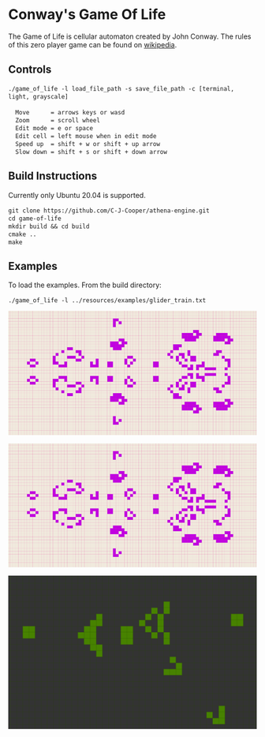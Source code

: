 # Conway's Game Of Life

The Game of Life is cellular automaton created by John Conway. The rules of this zero player game can be found on [wikipedia](https://en.wikipedia.org/wiki/Conway%27s_Game_of_Life).

## Controls
```
./game_of_life -l load_file_path -s save_file_path -c [terminal, light, grayscale]

  Move      = arrows keys or wasd
  Zoom      = scroll wheel
  Edit mode = e or space
  Edit cell = left mouse when in edit mode
  Speed up  = shift + w or shift + up arrow
  Slow down = shift + s or shift + down arrow
```

## Build Instructions
Currently only Ubuntu 20.04 is supported.

```
git clone https://github.com/C-J-Cooper/athena-engine.git
cd game-of-life
mkdir build && cd build
cmake ..
make
```

## Examples
To load the examples. From the build directory:
```
./game_of_life -l ../resources/examples/glider_train.txt
```

![Glider Train](resources/images/glider_train.png?raw=true)

![Time Bomb](resources/images/glider_train.png?raw=true)

![Gosper GLider Gun](resources/images/gosper_glider_gun.png?raw=true)
